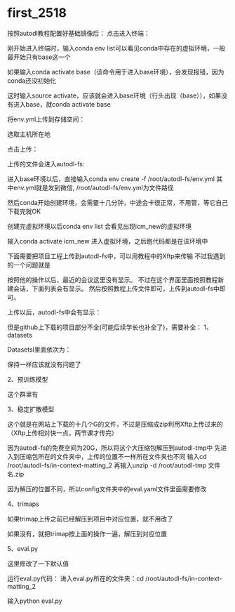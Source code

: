 # first_2518
按照autodl教程配置好基础镜像后：
点击进入终端：
 
刚开始进入终端时，输入conda env list可以看见conda中存在的虚拟环境，一般最开始只有base这一个

如果输入conda activate base（该命令用于进入base环境），会发现报错，因为conda还没初始化

这时输入source activate，应该就会进入base环境（行头出现（base）），如果没有进入base，就conda activate base

将env.yml上传到存储空间：
 
选取主机所在地
 
点击上传：
 
上传的文件会进入autodl-fs:
 


进入base环境以后，直接输入conda env create -f /root/autodl-fs/env.yml
其中env.yml就是发到微信, /root/autodl-fs/env.yml为文件路径

然后conda开始创建环境，会需要十几分钟，中途会卡很正常，不用管，等它自己下载完就OK

创建完虚拟环境以后conda env list
会看见出现icm_new的虚拟环境
 

输入conda activate icm_new 进入虚拟环境，之后跑代码都是在该环境中
 

下面需要把项目工程上传到autodl-fs中，可以用教程中的Xftp来传输
不过我遇到的一个问题就是
 
按照他的操作以后，最近的会议这里没有显示。
不过在这个界面里面按照教程新建会话，下面列表会有显示。
然后按照教程上传文件即可，上传到autodl-fs中即可。
 

上传以后，autodl-fs中会有显示：
 

但是github上下载的项目部分不全(可能后续学长也补全了)，需要补全：
1、datasets
 
Datasetsl里面依次为：
 
 
保持一样应该就没有问题了

2、预训练模型
 
这个群里有

3、稳定扩散模型
 
这个就是在网站上下载的十几个G的文件，不过是压缩成zip利用Xftp上传过来的（Xftp上传相对快一点，两节课才传完）

因为autodl-fs的免费空间为20G，所以将这个大压缩包解压到autodl-tmp中
先进入到压缩包所在的文件夹中，上传的位置不一样所在文件夹也不同
输入cd /root/autodl-fs/in-context-matting_2
再输入unzip -d /root/autodl-tmp 文件名.zip

因为解压的位置不同，所以config文件夹中的eval.yaml文件里面需要修改
 

4、trimaps
 
如果trimap上传之前已经解压到项目中对应位置，就不用改了

如果没有，就把trimap按上面的操作一遍，解压到对应位置

5、eval.py
 
这里修改了一下默认值

运行eval.py代码：
进入eval.py所在的文件夹：cd /root/autodl-fs/in-context-matting_2
 
输入python eval.py
 
